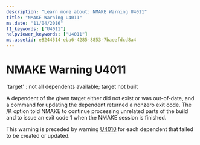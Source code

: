 ```yaml
---
description: "Learn more about: NMAKE Warning U4011"
title: "NMAKE Warning U4011"
ms.date: "11/04/2016"
f1_keywords: ["U4011"]
helpviewer_keywords: ["U4011"]
ms.assetid: e8244514-eba6-4285-8853-7baeefdcd8a4
---
```

# NMAKE Warning U4011

'target' : not all dependents available; target not built

A dependent of the given target either did not exist or was out-of-date, and a command for updating the dependent returned a nonzero exit code. The /K option told NMAKE to continue processing unrelated parts of the build and to issue an exit code 1 when the NMAKE session is finished.

This warning is preceded by warning [U4010](../../error-messages/tool-errors/nmake-warning-u4010.md) for each dependent that failed to be created or updated.
